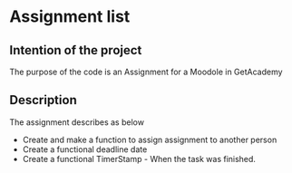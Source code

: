# Assignment list

##  Intention of the project
The purpose of the code is an Assignment for a Moodole in GetAcademy

##  Description

The assignment describes as below

-   Create and make a function to assign assignment to another person
-   Create a functional deadline date
-   Create a functional TimerStamp - When the task was finished.